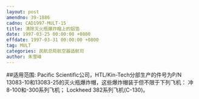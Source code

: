 ```yaml
---
layout: post
amendno: 39-1886
cadno: CAD1997-MULT-15
title: 清除灭火瓶爆炸帽上的铝箔
date: 1997-03-25 00:00:00 +0800
effdate: 1997-03-31 00:00:00 +0800
tag: MULT
categories: 民航总局航空器适航司
author: 朱雪峰
---
```


##适用范围:
Pacific Scientific公司，HTL/Kin-Tech分部生产的件号为P/N 13083-10和13083-25的灭火瓶爆炸帽，这些爆炸帽装于但不限于下列飞机：
冲8-100和-300系列飞机； Lockheed 382系列飞机(C-130)。

